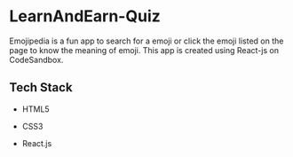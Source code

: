 # LearnAndEarn-Quiz
Emojipedia is a fun app to search for a emoji or click the emoji listed on the page to know the meaning of emoji. This app is created using React-js on CodeSandbox.



## Tech Stack

- HTML5

- CSS3

- React.js
